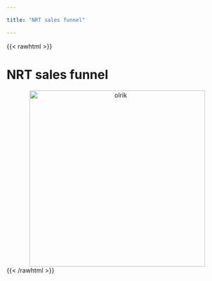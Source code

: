 ```yaml
---

title: "NRT sales funnel"

---
```

{{< rawhtml >}}
            <h1>NRT sales funnel</h1>
            <div class=body>
                <center><img width="400" src="https://maqroll.github.io/works/sales/olrik.jpg" alt="olrik" /></center>
            </div>
{{< /rawhtml >}}        
